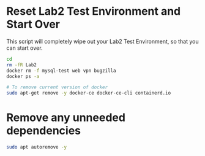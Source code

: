 # Reset Lab2 Test Environment and Start Over

This script will completely wipe out your Lab2 Test Environment, so that you can start over.

```bash
cd 
rm -fR Lab2
docker rm -f mysql-test web vpn bugzilla
docker ps -a
```

```bash
# To remove current version of docker
sudo apt-get remove -y docker-ce docker-ce-cli containerd.io
```

# Remove any unneeded dependencies
```bash
sudo apt autoremove -y
```